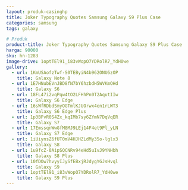 ```yaml
---
layout: produk-casinghp
title: Joker Typography Quotes Samsung Galaxy S9 Plus Case
categories: samsung
tags: galaxy

# Produk
product-title: Joker Typography Quotes Samsung Galaxy S9 Plus Case
harga: 90000
sku: hn-1283
image-drive: 1optTEl91_i83vWopO7YDRolR7_YdH0we
gallery:
  - url: 1KmUSAofzTwf-S0TEByiN4b962ONU6zOP
    title: Galaxy Note 8
  - url: 1E7HNubEVnJBD8fN7bY6hzbdH5WVKmOHd
    title: Galaxy S6
  - url: 18FL47i2vqPqw4tO2LFHhPn0T2AqutIIw
    title: Galaxy S6 Edge
  - url: 16sWfRDbdSmyOGTmlKJUOrwx4en1rLWT3
    title: Galaxy S6 Edge Plus
  - url: 1p3BFvR0S4Zx_kqIMb7sy6ZYmN7DqVqER
    title: Galaxy S7
  - url: 17EmssqnWwGfM8MJ9LEj14F4et9Pl_yLN
    title: Galaxy S7 Edge
  - url: 1iUiynsZ6fUT0mV4HJHZLdMy35o-lglx3
    title: Galaxy S8
  - url: 1u9fcZ-0AipSQCNRv94eHd5uIvJ9YNHbh
    title: Galaxy S8 Plus
  - url: 10fDOw7hvyyIJySfEBxjRJdygYGJsHvql
    title: Galaxy S9
  - url: 1optTEl91_i83vWopO7YDRolR7_YdH0we
    title: Galaxy S9 Plus
---
```

